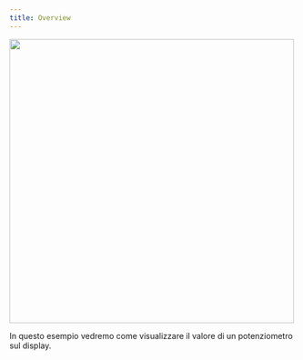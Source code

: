 ```yaml
---
title: Overview
---
```

<img src="http://projects.ebmstore.it/images/display-potentiometer/1.jpg" alt="" style="width: 500px;"/>

In questo esempio vedremo come visualizzare il valore di un potenziometro sul display.